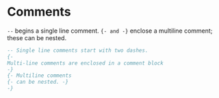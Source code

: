 # Comments

`--` begins a single line comment.
`{- and -}` enclose a multiline comment; these can be nested.

```elm
-- Single line comments start with two dashes.
{-
Multi-line comments are enclosed in a comment block 
-}
{- Multiline comments 
{- can be nested. -}
-}
```

